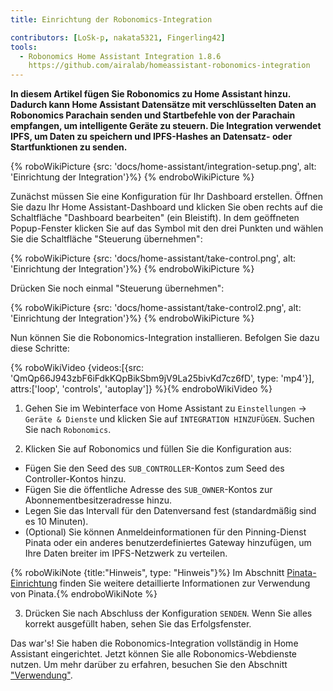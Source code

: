 ```yaml
---
title: Einrichtung der Robonomics-Integration

contributors: [LoSk-p, nakata5321, Fingerling42]
tools:
  - Robonomics Home Assistant Integration 1.8.6
    https://github.com/airalab/homeassistant-robonomics-integration
---
```


**In diesem Artikel fügen Sie Robonomics zu Home Assistant hinzu. Dadurch kann Home Assistant Datensätze mit verschlüsselten Daten an Robonomics Parachain senden und Startbefehle von der Parachain empfangen, um intelligente Geräte zu steuern. Die Integration verwendet IPFS, um Daten zu speichern und IPFS-Hashes an Datensatz- oder Startfunktionen zu senden.**

{% roboWikiPicture {src: 'docs/home-assistant/integration-setup.png', alt: 'Einrichtung der Integration'}%} {% endroboWikiPicture %}

Zunächst müssen Sie eine Konfiguration für Ihr Dashboard erstellen. Öffnen Sie dazu Ihr Home Assistant-Dashboard und klicken Sie oben rechts auf die Schaltfläche "Dashboard bearbeiten" (ein Bleistift).
In dem geöffneten Popup-Fenster klicken Sie auf das Symbol mit den drei Punkten und wählen Sie die Schaltfläche "Steuerung übernehmen":

{% roboWikiPicture {src: 'docs/home-assistant/take-control.png', alt: 'Einrichtung der Integration'}%} {% endroboWikiPicture %}

Drücken Sie noch einmal "Steuerung übernehmen":

{% roboWikiPicture {src: 'docs/home-assistant/take-control2.png', alt: 'Einrichtung der Integration'}%} {% endroboWikiPicture %}

Nun können Sie die Robonomics-Integration installieren. Befolgen Sie dazu diese Schritte:

{% roboWikiVideo {videos:[{src: 'QmQp66J943zbF6iFdkKQpBikSbm9jV9La25bivKd7cz6fD', type: 'mp4'}], attrs:['loop', 'controls', 'autoplay']} %}{% endroboWikiVideo %}

1. Gehen Sie im Webinterface von Home Assistant zu `Einstellungen` -> `Geräte & Dienste` und klicken Sie auf `INTEGRATION HINZUFÜGEN`. Suchen Sie nach `Robonomics`.

2. Klicken Sie auf Robonomics und füllen Sie die Konfiguration aus:

- Fügen Sie den Seed des `SUB_CONTROLLER`-Kontos zum Seed des Controller-Kontos hinzu.
- Fügen Sie die öffentliche Adresse des `SUB_OWNER`-Kontos zur Abonnementbesitzeradresse hinzu.
- Legen Sie das Intervall für den Datenversand fest (standardmäßig sind es 10 Minuten).
- (Optional) Sie können Anmeldeinformationen für den Pinning-Dienst Pinata oder ein anderes benutzerdefiniertes Gateway hinzufügen, um Ihre Daten breiter im IPFS-Netzwerk zu verteilen.

{% roboWikiNote {title:"Hinweis", type: "Hinweis"}%} Im Abschnitt [Pinata-Einrichtung](/docs/pinata-setup) finden Sie weitere detaillierte Informationen zur Verwendung von Pinata.{% endroboWikiNote %}

3. Drücken Sie nach Abschluss der Konfiguration `SENDEN`. Wenn Sie alles korrekt ausgefüllt haben, sehen Sie das Erfolgsfenster.

Das war's! Sie haben die Robonomics-Integration vollständig in Home Assistant eingerichtet. Jetzt können Sie alle Robonomics-Webdienste nutzen. Um mehr darüber zu erfahren, besuchen Sie den Abschnitt ["Verwendung"](docs/add-user).